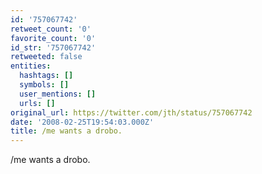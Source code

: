 ```yaml
---
id: '757067742'
retweet_count: '0'
favorite_count: '0'
id_str: '757067742'
retweeted: false
entities:
  hashtags: []
  symbols: []
  user_mentions: []
  urls: []
original_url: https://twitter.com/jth/status/757067742
date: '2008-02-25T19:54:03.000Z'
title: /me wants a drobo.
---
```


/me wants a drobo.